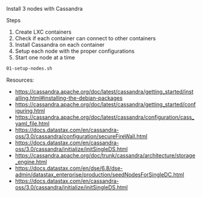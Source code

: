 Install 3 nodes with Cassandra

Steps
1. Create LXC containers
2. Check if each container can connect to other containers
3. Install Cassandra on each container
4. Setup each node with the proper configurations
5. Start one node at a time

```bash
01-setup-nodes.sh
```

Resources:
* https://cassandra.apache.org/doc/latest/cassandra/getting_started/installing.html#installing-the-debian-packages
* https://cassandra.apache.org/doc/latest/cassandra/getting_started/configuring.html
* https://cassandra.apache.org/doc/latest/cassandra/configuration/cass_yaml_file.html
* https://docs.datastax.com/en/cassandra-oss/3.0/cassandra/configuration/secureFireWall.html
* https://docs.datastax.com/en/cassandra-oss/3.0/cassandra/initialize/initSingleDS.html
* https://cassandra.apache.org/doc/trunk/cassandra/architecture/storage_engine.html
* https://docs.datastax.com/en/dse/6.8/dse-admin/datastax_enterprise/production/seedNodesForSingleDC.html
* https://docs.datastax.com/en/cassandra-oss/3.0/cassandra/initialize/initSingleDS.html
